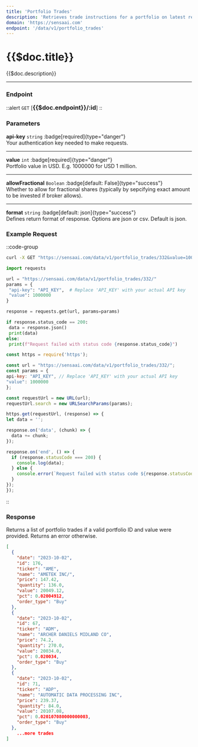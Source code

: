 ```yaml
---
title: 'Portfolio Trades'
description: 'Retrieves trade instructions for a portfolio on latest rebalance date.'
domain: 'https://sensaai.com'
endpoint: '/data/v1/portfolio_trades'
---
```


# {{$doc.title}}

{{$doc.description}}

---

### Endpoint

::alert
`GET` [<span style="font-size:1.15em;">**{{$doc.endpoint}}/:id**</span>]
::

### Parameters

**api-key** `string` :badge[required]{type="danger"}<br style="margin: 0.4em;">
Your authentication key needed to make requests.

---

**value** `int` :badge[required]{type="danger"}<br style="margin: 0.4em;">
Portfolio value in USD. E.g. 1000000 for USD 1 million.

---

**allowFractional** `Boolean` :badge[default: False]{type="success"}<br style="margin: 0.4em;">
Whether to allow for fractional shares (typically by sepcifying exact amount to be invested if broker allows).

---

**format** `string` :badge[default: json]{type="success"} <br style="margin: 0.4em;">
Defines return format of response. Options are json or csv. Default is json.

### Example Request

::code-group

  ```bash [cURL]
  curl -X GET "https://sensaai.com/data/v1/portfolio_trades/332&value=1000000&api-key=API_KEY"
  ```

   ```py [Python]
 import requests

url = "https://sensaai.com/data/v1/portfolio_trades/332/"
params = {
    "api-key": "API_KEY",  # Replace 'API_KEY' with your actual API key
    "value": 1000000
}

response = requests.get(url, params=params)

if response.status_code == 200:
    data = response.json()
    print(data)
else:
    print(f"Request failed with status code {response.status_code}")
  ```
 
  ```js [JavaScript]
  const https = require('https');

const url = "https://sensaai.com/data/v1/portfolio_trades/332/";
const params = {
  api-key: "API_KEY", // Replace 'API_KEY' with your actual API key
  "value": 1000000
};

const requestUrl = new URL(url);
requestUrl.search = new URLSearchParams(params);

https.get(requestUrl, (response) => {
  let data = '';

  response.on('data', (chunk) => {
    data += chunk;
  });

  response.on('end', () => {
    if (response.statusCode === 200) {
      console.log(data);
    } else {
      console.error(`Request failed with status code ${response.statusCode}`);
    }
  });
});
  ```
::

### Response

Returns a list of portfolio trades if a valid portfolio ID and value were provided. Returns an error otherwise.

```json
[
  {
    "date": "2023-10-02",
    "id": 176,
    "ticker": "AME",
    "name": "AMETEK INC/",
    "price": 147.42,
    "quantity": 136.0,
    "value": 20049.12,
    "pct": 0.02004912,
    "order_type": "Buy"
  },
  {
    "date": "2023-10-02",
    "id": 67,
    "ticker": "ADM",
    "name": "ARCHER DANIELS MIDLAND CO",
    "price": 74.2,
    "quantity": 270.0,
    "value": 20034.0,
    "pct": 0.020034,
    "order_type": "Buy"
  },
  {
    "date": "2023-10-02",
    "id": 71,
    "ticker": "ADP",
    "name": "AUTOMATIC DATA PROCESSING INC",
    "price": 239.37,
    "quantity": 84.0,
    "value": 20107.08,
    "pct": 0.020107080000000003,
    "order_type": "Buy"
  },
    ...more trades
]
```

